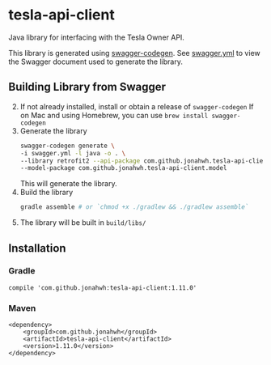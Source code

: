 # tesla-api-client

Java library for interfacing with the Tesla Owner API. 

This library is generated using [swagger-codegen](https://github.com/swagger-api/swagger-codegen).
See [swagger.yml](swagger.yml) to view the Swagger document used to generate the library.

## Building Library from Swagger
2. If not already installed, install or obtain a release of `swagger-codegen`
   If on Mac and using Homebrew, you can use `brew install swagger-codegen`
3. Generate the library
   ```bash
   swagger-codegen generate \
   -i swagger.yml -l java -o . \
   --library retrofit2 --api-package com.github.jonahwh.tesla-api-client \
   --model-package com.github.jonahwh.tesla-api-client.model
   ```
   This will generate the library.
4. Build the library
   ```bash
   gradle assemble # or `chmod +x ./gradlew && ./gradlew assemble`
   ``` 
5. The library will be built in `build/libs/`
   
## Installation
### Gradle
    compile 'com.github.jonahwh:tesla-api-client:1.11.0'

### Maven
    <dependency>
        <groupId>com.github.jonahwh</groupId>
        <artifactId>tesla-api-client</artifactId>
        <version>1.11.0</version>
    </dependency>
    
